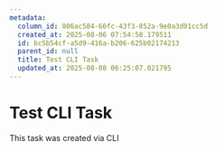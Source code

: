 ```yaml
---
metadata:
  column_id: 806ac584-66fc-43f3-852a-9e0a3d01cc5d
  created_at: 2025-08-06 07:54:58.179511
  id: bc5b54cf-a5d9-416a-b206-625b02174213
  parent_id: null
  title: Test CLI Task
  updated_at: 2025-08-08 06:25:07.021795
---
```


# Test CLI Task

This task was created via CLI